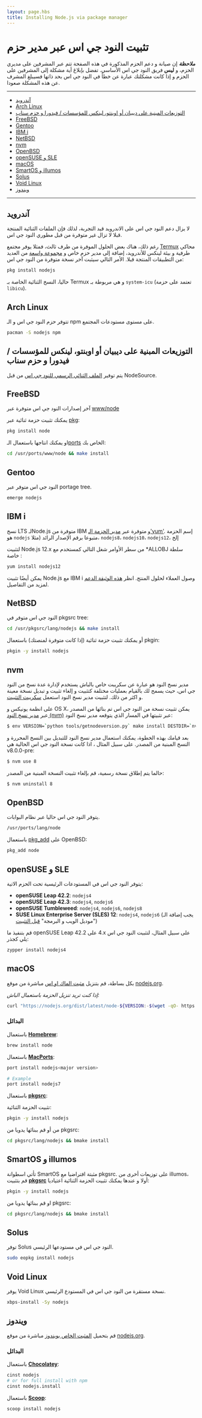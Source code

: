 ```yaml
---
layout: page.hbs
title: Installing Node.js via package manager
---
```


# تثبيت النود جي اس عبر مدير حزم

***ملاحظة*** إن صيانة و دعم الحزم المذكورة في هذه الصفحة تتم عبر المشرفين على مديري الحزم، و **ليس** فريق النود جي اس الأساسي. تفضل بإبلاغ أية مشكلة إلى المشرفين على الحزم و إذا كانت مشكلتك عبارة عن خطأ في النود جي اس بحد ذاتها فسيبلغ المشرف عن هذه المشكلة صعودا.  

----------------------------

* [آندرويد](#android)
* [Arch Linux](#arch-linux)
* [التوزيعات المبنية على ديبيان أو اوبنتو، لينكس للمؤسسات / فيدورا و حزم سناب](#debian-and-ubuntu-based-linux-distributions-enterprise-linux-fedora-and-snap-packages)
* [FreeBSD](#freebsd)
* [Gentoo](#gentoo)
* [IBM i](#ibm-i)
* [NetBSD](#netbsd)
* [nvm](#nvm)
* [OpenBSD](#openbsd)
* [openSUSE و SLE](#opensuse-and-sle)
* [macOS](#macos)
* [SmartOS و illumos](#smartos-and-illumos)
* [Solus](#solus)
* [Void Linux](#void-linux)
* [ويندوز](#windows)

----------------------------

## <!--android-->آندرويد

لا يزال دعم النود جي اس على الاندرويد قيد التجربة، لذلك فإن الملفات الثنائية المنتجة قبلا لا تزال غير متوفرة من قبل مطوري النود جي اس.

رغم ذلك، هناك بعض الحلول الموفرة من طرف ثالث، فمثلا يوفر مجتمع [Termux](https://termux.com/) محاكي طرفية و بيئة لينكس للأندرويد، إضافة إلى مدير حزم خاص و [مجموعة واسعة](https://github.com/termux/termux-packages) من العديد من التطبيقات المنتجة قبلا.
الأمر التالي سيثبت آخر نسخة متوفرة من النود جي اس:

```bash
pkg install nodejs
```
حاليا، النسخ الثنائية الخاصة بـ Termux و هي مربوطة بـ `system-icu` (تعتمد على حزمة `libicu`).

## Arch Linux

تتوفر حزم النود جي اس و الـ npm على مستوى مستودعات المجتمع.

```bash
pacman -S nodejs npm
```

## <!--debian-and-ubuntu-based-linux-distributions-enterprise-linux-fedora-and-snap-packages-->التوزيعات المبنية على ديبيان أو اوبنتو، لينكس للمؤسسات / فيدورا و حزم سناب

يتم توفير [الملف الثنائي الرسمي للنود جي اس](https://github.com/nodesource/distributions/blob/master/README.md) من قبل NodeSource.

## FreeBSD

آخر إصدارات النود جي اس متوفرة عبر [www/node](http://freshports.org/www/node)

يمكنك تثبيت حزمة ثنائية عبر [pkg](https://www.freebsd.org/cgi/man.cgi?pkg):

```bash
pkg install node
```
او يمكنك انتاجها باستعمال الـ[ports](https://www.freebsd.org/cgi/man.cgi?ports) الخاص بك:

```bash
cd /usr/ports/www/node && make install
```

## Gentoo

النود جي اس متوفر عبر portage tree.

```bash
emerge nodejs
```

## IBM i

نسخ LTS لـNode.js متوفرة من IBM و متوفرة عبر [مدير الحزمة الـ'yum'](http://ibm.biz/ibmi-rpms). إسم الحزمة هو `nodejs` متبوعا برقم الإصدار الرائد (مثلا، `nodejs8`، `nodejs10`، `nodejs12`، إلخ

لتثبيت Node.js 12.x من سطر الأوامر شغل التالي كمستخدم مع \*ALLOBJ  سلطة خاصة :

 ```bash
yum install nodejs12
```
يمكن أيضًا تثبيت Node.js مع IBM i وصول العملاء لحلول المنتج. انظر [هذه الوثيقة الدعم](http://www-01.ibm.com/support/docview.wss?uid=nas8N1022619) .لمزيد من التفاصيل

## NetBSD

النود جي اس متوفر في pkgsrc tree:

```bash
cd /usr/pkgsrc/lang/nodejs && make install
```
أو يمكنك تثبيت حزمة ثنائية (إذا كانت متوفرة لمنصتك) باستعمال pkgin:

```bash
pkgin -y install nodejs
```

## nvm

مدير نسخ النود هو عبارة عن سكريبت خاص بالباش يستخدم لإدارة عدة نسخ من النود جي اس، حيث يسمح لك بالقيام بعمليات مختلفة كتثبيت و إلغاء تثبيت و تبديل نسخة معينة و اكثر من ذلك.
لتثبيت مدير نسخ النود استعمل [سكريبت التثبيت](https://github.com/creationix/nvm#install-script).

على انظمة يونيكس و OS X، يمكن تثبيت نسخة من النود جي اس تم بنائها من المصدر عبر [مدير نسخ النود (nvm)](https://github.com/creationix/nvm) عبر تثبيتها في المسار الذي يتوقعه مدير نسخ النود:

```bash
$ env VERSION=`python tools/getnodeversion.py` make install DESTDIR=`nvm_version_path v$VERSION` PREFIX=""
```

بعد قيامك بهذه الخطوة، يمكنك استعمال مدير نسخ النود للتبديل بين النسخ المحررة و النسخ المبنية من المصدر.
على سبيل المثال ، اذا كانت نسخة النود جي اس الحالية هي <span dir="ltr">v8.0.0-pre</span>:

```bash
$ nvm use 8
```

حالما يتم إطلاق نسخة رسمية، قم بإلغاء تثبيت النسخة المبنية من المصدر:

```bash
$ nvm uninstall 8
```

## OpenBSD

يتوفر النود جي اس حاليا عبر نظام البوابات.

```bash
/usr/ports/lang/node
```

باستعمال [pkg_add](http://man.openbsd.org/OpenBSD-current/man1/pkg_add.1) على OpenBSD:

```bash
pkg_add node
```

## <!--opensuse-and-sle-->openSUSE و SLE

يتوفر النود جي اس في المستودعات الرئيسية تحت الحزم الاتية:

* **openSUSE Leap 42.2**: `nodejs4`
* **openSUSE Leap 42.3**: `nodejs4`, `nodejs6`
* **openSUSE Tumbleweed**: `nodejs4`, `nodejs6`, `nodejs8`
* **SUSE Linux Enterprise Server (SLES) 12**: `nodejs4`, `nodejs6`
  (يجب إضافة الـ "موديل الويب و البرمجة" [قبل التثبيت](https://www.suse.com/documentation/sles-12/book_sle_deployment/data/sec_add-ons_extensions.html))

على سبيل المثال، لتثبيت النود جي اس <span dir="ltr">4.x</span> على <span dir="ltr">openSUSE Leap 42.2</span> قم بتنفيذ ما يلي كجذر:

```bash
zypper install nodejs4
```

## macOS

بكل بساطة، قم بتنزيل [مثبت الماك او اس](https://nodejs.org/#download) مباشرة من موقع [nodejs.org](https://nodejs.org).

_إذا كنت تريد تنزيل الحزمة باستعمال الباش:_

```bash
curl "https://nodejs.org/dist/latest/node-${VERSION:-$(wget -qO- https://nodejs.org/dist/latest/ | sed -nE 's|.*>node-(.*)\.pkg</a>.*|\1|p')}.pkg" > "$HOME/Downloads/node-latest.pkg" && sudo installer -store -pkg "$HOME/Downloads/node-latest.pkg" -target "/"
```

### البدائل

باستعمال **[Homebrew](http://brew.sh/)**:

```bash
brew install node
```

باستعمال **[MacPorts](http://www.macports.org/)**:

```bash
port install nodejs<major version>

# Example
port install nodejs7
```

باستعمال **[pkgsrc](https://pkgsrc.joyent.com/install-on-osx/)**:

تثبيت الحزمة الثنائية:

```bash
pkgin -y install nodejs
```

 من أو قم ببنائها يدويا من pkgsrc:

```bash
cd pkgsrc/lang/nodejs && bmake install
```

## <!--smartos-and-illumos-->SmartOS و illumos

تأتي اسطوانة SmartOS مثبتة افتراضيا مع pkgsrc. على توزيعات أخرى من illumos، قم بتثبيت **[pkgsrc](https://pkgsrc.joyent.com/install-on-illumos/)** أولا و عندها يمكنك تثبيت الحزمة الثنائية اعتياديا:

```bash
pkgin -y install nodejs
```

او قم ببنائها يدويا من pkgsrc:

```bash
cd pkgsrc/lang/nodejs && bmake install
```


## Solus

توفر Solus النود جي اس في مستودعها الرئيسي.

```bash
sudo eopkg install nodejs
```


## Void Linux

يوفر Void Linux نسخة مستقرة من النود جي اس في المستودع الرئيسي.

```bash
xbps-install -Sy nodejs
```

## <!--windows-->ويندوز

قم بتحميل [المثبت الخاص بويندوز](https://nodejs.org/#download) مباشرة من موقع [nodejs.org](https://nodejs.org).

### البدائل

باستعمال **[Chocolatey](http://chocolatey.org)**:

```bash
cinst nodejs
# or for full install with npm
cinst nodejs.install
```

باستعمال **[Scoop](http://scoop.sh/)**:

```bash
scoop install nodejs
```
